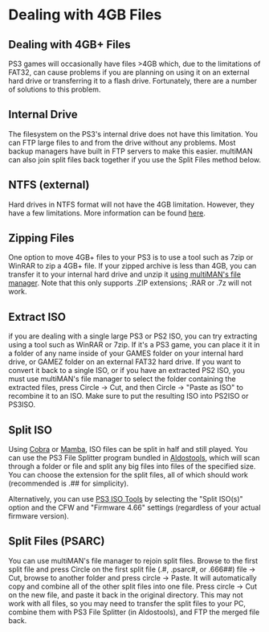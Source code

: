 # Dealing with 4GB Files

## Dealing with 4GB+ Files

PS3 games will occasionally have files &gt;4GB which, due to the limitations of FAT32, can cause problems if you are planning on using it on an external hard drive or transferring it to a flash drive. Fortunately, there are a number of solutions to this problem.

## Internal Drive

The filesystem on the PS3's internal drive does not have this limitation. You can FTP large files to and from the drive without any problems. Most backup managers have built in FTP servers to make this easier. multiMAN can also join split files back together if you use the Split Files method below.

## NTFS \(external\)

Hard drives in NTFS format will not have the 4GB limitation. However, they have a few limitations. More information can be found [here](https://www.reddit.com/r/ps3homebrew/wiki/ntfs).

## Zipping Files

One option to move 4GB+ files to your PS3 is to use a tool such as 7zip or WinRAR to zip a 4GB+ file. If your zipped archive is less than 4GB, you can transfer it to your internal hard drive and unzip it [using multiMAN's file manager](https://github.com/Doregon/tnpsh-wiki/tree/b8909682ceb3d35fa1c9004830731e78ed3e8a30/big-stinky-brew/file-managers/multiman/README.md). Note that this only supports .ZIP extensions; .RAR or .7z will not work.

## Extract ISO

if you are dealing with a single large PS3 or PS2 ISO, you can try extracting using a tool such as WinRAR or 7zip. If it's a PS3 game, you can place it it in a folder of any name inside of your GAMES folder on your internal hard drive, or GAMEZ folder on an external FAT32 hard drive. If you want to convert it back to a single ISO, or if you have an extracted PS2 ISO, you must use multiMAN's file manager to select the folder containing the extracted files, press Circle → Cut, and then Circle → "Paste as ISO" to recombine it to an ISO. Make sure to put the resulting ISO into PS2ISO or PS3ISO.

## Split ISO

Using [Cobra](../cfw-hfw-mfw/cobra.md) or [Mamba](https://github.com/Doregon/tnpsh-wiki/tree/b8909682ceb3d35fa1c9004830731e78ed3e8a30/cfw-hfw-mfw/mamba/README.md), ISO files can be split in half and still played. You can use the PS3 File Splitter program bundled in [Aldostools](https://github.com/Doregon/tnpsh-wiki/tree/b8909682ceb3d35fa1c9004830731e78ed3e8a30/big-stinky-brew/aldostools-collection/README.md), which will scan through a folder or file and split any big files into files of the specified size. You can choose the extension for the split files, all of which should work \(recommended is .\#\# for simplicity\).

Alternatively, you can use [PS3 ISO Tools](http://psx-scene.com/forums/f6/article-ps3-iso-tools-updated-version-2-0-a-125145/index3.html#post1152989) by selecting the "Split ISO\(s\)" option and the CFW and "Firmware 4.66" settings \(regardless of your actual firmware version\).

## Split Files \(PSARC\)

You can use multiMAN's file manager to rejoin split files. Browse to the first split file and press Circle on the first split file \(.\#, .psarc\#, or .666\#\#\) file → Cut, browse to another folder and press circle → Paste. It will automatically copy and combine all of the other split files into one file. Press circle → Cut on the new file, and paste it back in the original directory. This may not work with all files, so you may need to transfer the split files to your PC, combine them with PS3 File Splitter \(in Aldostools\), and FTP the merged file back.

